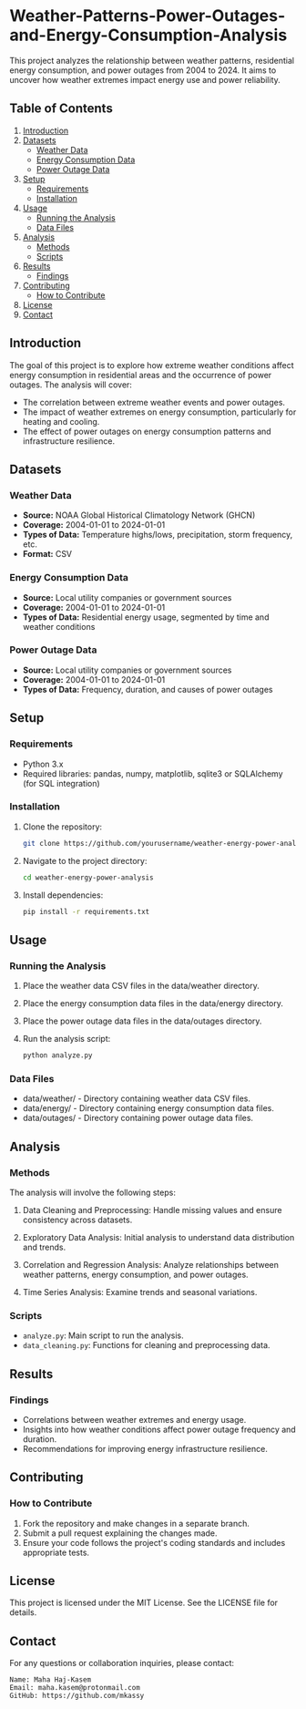 # Weather-Patterns-Power-Outages-and-Energy-Consumption-Analysis

This project analyzes the relationship between weather patterns, residential energy consumption, and power outages from 2004 to 2024. It aims to uncover how weather extremes impact energy use and power reliability.

## Table of Contents

1. [Introduction](#introduction)
2. [Datasets](#datasets)
   - [Weather Data](#weather-data)
   - [Energy Consumption Data](#energy-consumption-data)
   - [Power Outage Data](#power-outage-data)
3. [Setup](#setup)
   - [Requirements](#requirements)
   - [Installation](#installation)
4. [Usage](#usage)
   - [Running the Analysis](#running-the-analysis)
   - [Data Files](#data-files)
5. [Analysis](#analysis)
   - [Methods](#methods)
   - [Scripts](#scripts)
6. [Results](#results)
   - [Findings](#findings)
7. [Contributing](#contributing)
   - [How to Contribute](#how-to-contribute)
8. [License](#license)
9. [Contact](#contact)

## Introduction

The goal of this project is to explore how extreme weather conditions affect energy consumption in residential areas and the occurrence of power outages. The analysis will cover:

- The correlation between extreme weather events and power outages.
- The impact of weather extremes on energy consumption, particularly for heating and cooling.
- The effect of power outages on energy consumption patterns and infrastructure resilience.

## Datasets

### Weather Data

- **Source:** NOAA Global Historical Climatology Network (GHCN)
- **Coverage:** 2004-01-01 to 2024-01-01
- **Types of Data:** Temperature highs/lows, precipitation, storm frequency, etc.
- **Format:** CSV

### Energy Consumption Data

- **Source:** Local utility companies or government sources
- **Coverage:** 2004-01-01 to 2024-01-01
- **Types of Data:** Residential energy usage, segmented by time and weather conditions

### Power Outage Data

- **Source:** Local utility companies or government sources
- **Coverage:** 2004-01-01 to 2024-01-01
- **Types of Data:** Frequency, duration, and causes of power outages

## Setup

### Requirements

- Python 3.x
- Required libraries: pandas, numpy, matplotlib, sqlite3 or SQLAlchemy (for SQL integration)

### Installation

1. Clone the repository:
   ```bash
   git clone https://github.com/yourusername/weather-energy-power-analysis.git

2. Navigate to the project directory:
   ```bash
   cd weather-energy-power-analysis

3. Install dependencies:
   ```bash
   pip install -r requirements.txt

## Usage

### Running the Analysis

1. Place the weather data CSV files in the data/weather directory.

2. Place the energy consumption data files in the data/energy directory.

3. Place the power outage data files in the data/outages directory.

4. Run the analysis script:
   ```bash
   python analyze.py

### Data Files

- data/weather/ - Directory containing weather data CSV files.
- data/energy/ - Directory containing energy consumption data files.
- data/outages/ - Directory containing power outage data files.

## Analysis

### Methods

The analysis will involve the following steps:

1. Data Cleaning and Preprocessing: Handle missing values and ensure consistency across datasets.

2. Exploratory Data Analysis:  Initial analysis to understand data distribution and trends.

3. Correlation and Regression Analysis: Analyze relationships between weather patterns, energy consumption, and power outages.

4. Time Series Analysis: Examine trends and seasonal variations.

### Scripts

- `analyze.py`: Main script to run the analysis.
- `data_cleaning.py`: Functions for cleaning and preprocessing data.

## Results

### Findings

- Correlations between weather extremes and energy usage.
- Insights into how weather conditions affect power outage frequency and duration.
- Recommendations for improving energy infrastructure resilience.


## Contributing

### How to Contribute

1. Fork the repository and make changes in a separate branch.
2. Submit a pull request explaining the changes made.
3. Ensure your code follows the project's coding standards and includes appropriate tests.


## License
This project is licensed under the MIT License. See the LICENSE file for details.


## Contact

For any questions or collaboration inquiries, please contact:

    Name: Maha Haj-Kasem
    Email: maha.kasem@protonmail.com
    GitHub: https://github.com/mkassy






